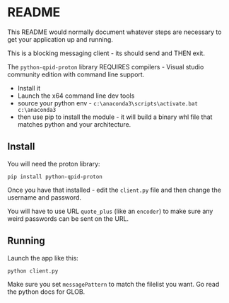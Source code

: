 # README #

This README would normally document whatever steps are necessary to get your application up and running.

This is a blocking messaging client - its should send and THEN exit.

The `python-qpid-proton` library REQUIRES compilers - Visual studio community edition with command line support. 
* Install it
* Launch the x64 command line dev tools
* source your python env - `c:\anaconda3\scripts\activate.bat c:\anaconda3`
* then use pip to install the module - it will build a binary whl file that matches python and your architecture.


## Install
You will need the proton library:

    pip install python-qpid-proton

Once you have that installed - edit the `client.py` file and then change the username and password.

You will have to use URL `quote_plus` (like an `encoder`) to make sure any weird passwords can be sent on the URL.

## Running

Launch the app like this:

    python client.py
	
Make sure you set `messagePattern` to match the filelist you want. Go read the python docs for GLOB.


